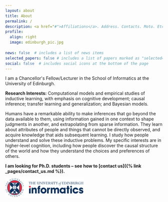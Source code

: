 ```yaml
---
layout: about
title: About
permalink: /
description: <a href="#">Affiliations</a>. Address. Contacts. Moto. Etc.
profile:
  align: right
  image: edinburgh_pic.jpg

news: false  # includes a list of news items
selected_papers: false # includes a list of papers marked as "selected={true}"
social: false  # includes social icons at the bottom of the page
---
```


I am a Chancellor's Fellow/Lecturer in the School of Informatics at the University of Edinburgh.

**Research Interests:** Computational models and empirical studies of inductive learning, with emphasis on cognitive development; causal inference; transfer learning and generalization; and Bayesian models.

Humans have a remarkable ability to make inferences that go beyond the data available to them, using information gained in one context to shape judgments in another, and extrapolating from sparse information. They learn about attributes of people and things that cannot be directly observed, and acquire knowledge that aids subsequent learning. I study how people understand and solve these inductive problems. My specific interests are in higher-level cognition, including how people discover the causal structure of the world and how they understand the choices and preferences of others.

**I am looking for Ph.D. students – see how to [contact us]({% link _pages/contact_us.md %}).**


<p class="aligncenter">
    <img src="/assets/img/InformaticsUni_CMYK.svg" alt="Logo" class="center" width="250" height="auto" />
</p>



